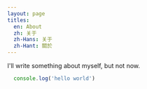 ```yaml
---
layout: page
titles:
  en: About
  zh: 关于
  zh-Hans: 关于
  zh-Hant: 關於
---
```


I'll write something about myself, but not now.

```javascript
  console.log('hello world')
```
